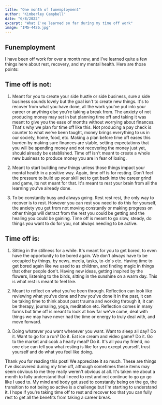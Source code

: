```yaml
---
title: "One month of funemployment"
author: "Kimberley Campbell"
date: "6/8/2022"
excerpt: "What I've learned so far during my time off work"
image: "IMG-4426.jpg"
---
```


## Funemployment 

I have been off work for over a month now, and I've learned quite a few things here about rest, recovery, and my mental health. Here are those points: 

## Time off is not:
1. Meant for you to create your side hustle or side business, sure a side business sounds lovely but the goal isn't to create new things. It's to recover from what you have done, all the work you've put into your career or anything else you're taking a break from. The anxiety of not producing money may set in but planning time off and taking it was meant to give you the ease of months without worrying about finances. That's why we plan for time off like this. Not producing a pay check is counter to what we've been taught, money brings everything to us in our society, home, food, etc. Making a plan before time off eases this burden by making sure finances are stable, setting expectations that you will be spending money and not recovering the money just yet, should already be established. Time off isn't meant to create a whole new business to produce money you are in fear of losing. 

2. Meant to start building new things unless those things impact your mental health in a positive way. Again, time off is for resting. Don't feel the pressure to build up your skill set to get back into the career grind and game, its not meant for that. It's meant to rest your brain from all the learning you've already done. 

3. To be constantly busy and always going. Rest rest rest, the only way to recover is to rest. However you can rest you need to do this for yourself, the anxiety you get from not moving constantly or making progress on other things will detract from the rest you could be getting and the healing you could be gaining. Time off is meant to go slow, steady, do things you want to do for you, not always needing to be active. 


## Time off is: 

1. Sitting in the stillness for a while. It's meant for you to get bored, to even have the opportunity to be bored again. We don't always have to be occupied by things, by news, media, tasks, to-do's etc. Having time to get bored again like we used to as children, and finding magic in things that other people don't. Having new ideas, getting inspired by the flowers, listening to the birds, sitting in the sunshine on a warm day. This is what rest is meant to feel like. 

2. Meant to reflect on what you've been through. Reflection can look like reviewing what you've done and how you've done it in the past, it can be taking time to think about past trauma and working through it, it can be therapy, journaling, yoga, meditation etc. Reflection comes in many forms but time off is meant to look at how far we've come, deal with things we may have never had the time or energy to truly deal with, and move forward. 

3. Doing whatever you want whenever you want. Want to sleep all day? Do it. Want to go for a run? Do it. Eat ice cream and video game? Do it. Go to the market and cook a hearty meal? Do it. It's all you my friend, no one else can tell you what resting is like for you except yourself, trust yourself and do what you feel like doing. 

Thank you for reading this post! We appreciate it so much. These are things I've discovered during my time off, although sometimes these items may seem obvious to me they really weren't obvious at all. It's taken me about a month to fully understand that I need to rest and not continue to go go go like I used to. My mind and body got used to constantly being on the go, the transition to not being so active is a challenge but I'm starting to understand it. I hope if you're taking time off to rest and recover too that you can fully rest to get all the benefits from taking a career break.
